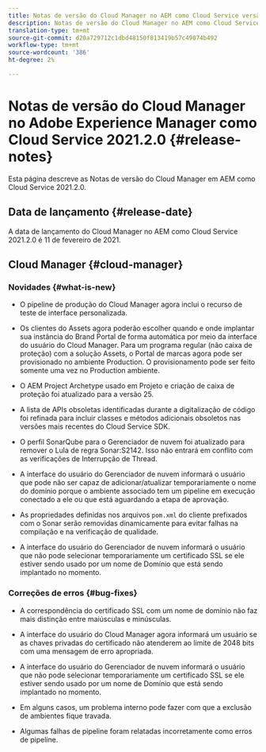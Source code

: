 ```yaml
---
title: Notas de versão do Cloud Manager no AEM como Cloud Service versão 2021.2.0
description: Notas de versão do Cloud Manager no AEM como Cloud Service versão 2021.2.0
translation-type: tm+mt
source-git-commit: d20a729712c1dbd48150f813419b57c49074b492
workflow-type: tm+mt
source-wordcount: '386'
ht-degree: 2%

---
```



# Notas de versão do Cloud Manager no Adobe Experience Manager como Cloud Service 2021.2.0 {#release-notes}

Esta página descreve as Notas de versão do Cloud Manager em AEM como Cloud Service 2021.2.0.

## Data de lançamento {#release-date}

A data de lançamento do Cloud Manager no AEM como Cloud Service 2021.2.0 é 11 de fevereiro de 2021.

## Cloud Manager {#cloud-manager}

### Novidades {#what-is-new}

* O pipeline de produção do Cloud Manager agora inclui o recurso de teste de interface personalizada.

* Os clientes do Assets agora poderão escolher quando e onde implantar sua instância do Brand Portal de forma automática por meio da interface do usuário do Cloud Manager. Para um programa regular (não caixa de proteção) com a solução Assets, o Portal de marcas agora pode ser provisionado no ambiente Production. O provisionamento pode ser feito somente uma vez no Production ambiente.

* O AEM Project Archetype usado em Projeto e criação de caixa de proteção foi atualizado para a versão 25.

* A lista de APIs obsoletas identificadas durante a digitalização de código foi refinada para incluir classes e métodos adicionais obsoletos nas versões mais recentes do Cloud Service SDK.

* O perfil SonarQube para o Gerenciador de nuvem foi atualizado para remover o Lula de regra Sonar:S2142. Isso não entrará em conflito com as verificações de Interrupção de Thread.

* A interface do usuário do Gerenciador de nuvem informará o usuário que pode não ser capaz de adicionar/atualizar temporariamente o nome do domínio porque o ambiente associado tem um pipeline em execução conectado a ele ou que está aguardando a etapa de aprovação.

* As propriedades definidas nos arquivos `pom.xml` do cliente prefixados com o Sonar serão removidas dinamicamente para evitar falhas na compilação e na verificação de qualidade.

* A interface do usuário do Gerenciador de nuvem informará o usuário que não pode selecionar temporariamente um certificado SSL se ele estiver sendo usado por um nome de Domínio que está sendo implantado no momento.


### Correções de erros {#bug-fixes}

* A correspondência do certificado SSL com um nome de domínio não faz mais distinção entre maiúsculas e minúsculas.

* A interface do usuário do Cloud Manager agora informará um usuário se as chaves privadas do certificado não atenderem ao limite de 2048 bits com uma mensagem de erro apropriada.

* A interface do usuário do Gerenciador de nuvem informará o usuário que não pode selecionar temporariamente um certificado SSL se ele estiver sendo usado por um nome de Domínio que está sendo implantado no momento.

* Em alguns casos, um problema interno pode fazer com que a exclusão de ambientes fique travada.

* Algumas falhas de pipeline foram relatadas incorretamente como erros de pipeline.
